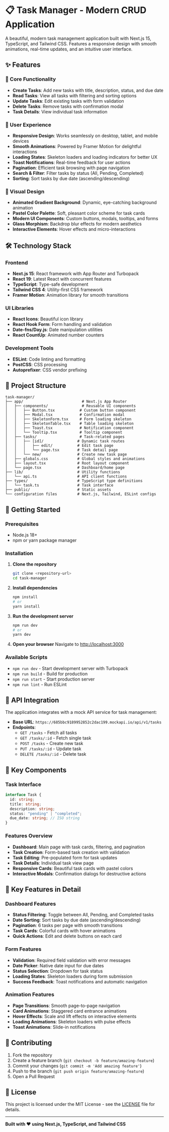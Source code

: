 # 📋 Task Manager - Modern CRUD Application

A beautiful, modern task management application built with Next.js 15, TypeScript, and Tailwind CSS. Features a responsive design with smooth animations, real-time updates, and an intuitive user interface.

## ✨ Features

### 🎯 Core Functionality

- **Create Tasks**: Add new tasks with title, description, status, and due date
- **Read Tasks**: View all tasks with filtering and sorting options
- **Update Tasks**: Edit existing tasks with form validation
- **Delete Tasks**: Remove tasks with confirmation modal
- **Task Details**: View individual task information

### 🎨 User Experience

- **Responsive Design**: Works seamlessly on desktop, tablet, and mobile devices
- **Smooth Animations**: Powered by Framer Motion for delightful interactions
- **Loading States**: Skeleton loaders and loading indicators for better UX
- **Toast Notifications**: Real-time feedback for user actions
- **Pagination**: Efficient task browsing with page navigation
- **Search & Filter**: Filter tasks by status (All, Pending, Completed)
- **Sorting**: Sort tasks by due date (ascending/descending)

### 🎨 Visual Design

- **Animated Gradient Background**: Dynamic, eye-catching background animation
- **Pastel Color Palette**: Soft, pleasant color scheme for task cards
- **Modern UI Components**: Custom buttons, modals, tooltips, and forms
- **Glass Morphism**: Backdrop blur effects for modern aesthetics
- **Interactive Elements**: Hover effects and micro-interactions

## 🛠️ Technology Stack

### Frontend

- **Next.js 15**: React framework with App Router and Turbopack
- **React 19**: Latest React with concurrent features
- **TypeScript**: Type-safe development
- **Tailwind CSS 4**: Utility-first CSS framework
- **Framer Motion**: Animation library for smooth transitions

### UI Libraries

- **React Icons**: Beautiful icon library
- **React Hook Form**: Form handling and validation
- **Date-fns/Day.js**: Date manipulation utilities
- **React CountUp**: Animated number counters

### Development Tools

- **ESLint**: Code linting and formatting
- **PostCSS**: CSS processing
- **Autoprefixer**: CSS vendor prefixing

## 📁 Project Structure

```
task-manager/
├── app/                          # Next.js App Router
│   ├── components/               # Reusable UI components
│   │   ├── Button.tsx           # Custom button component
│   │   ├── Modal.tsx            # Confirmation modal
│   │   ├── SkeletonForm.tsx     # Form loading skeleton
│   │   ├── SkeletonTable.tsx    # Table loading skeleton
│   │   ├── Toast.tsx            # Notification component
│   │   └── Tooltip.tsx          # Tooltip component
│   ├── tasks/                   # Task-related pages
│   │   ├── [id]/               # Dynamic task routes
│   │   │   ├── edit/           # Edit task page
│   │   │   └── page.tsx        # Task detail page
│   │   └── new/                # Create new task page
│   ├── globals.css             # Global styles and animations
│   ├── layout.tsx              # Root layout component
│   └── page.tsx                # Dashboard/home page
├── lib/                        # Utility functions
│   └── api.ts                  # API client functions
├── types/                      # TypeScript type definitions
│   └── task.ts                 # Task interface
├── public/                     # Static assets
└── configuration files         # Next.js, Tailwind, ESLint configs
```

## 🚀 Getting Started

### Prerequisites

- Node.js 18+
- npm or yarn package manager

### Installation

1. **Clone the repository**

   ```bash
   git clone <repository-url>
   cd task-manager
   ```

2. **Install dependencies**

   ```bash
   npm install
   # or
   yarn install
   ```

3. **Run the development server**

   ```bash
   npm run dev
   # or
   yarn dev
   ```

4. **Open your browser**
   Navigate to [http://localhost:3000](http://localhost:3000)

### Available Scripts

- `npm run dev` - Start development server with Turbopack
- `npm run build` - Build for production
- `npm run start` - Start production server
- `npm run lint` - Run ESLint

## 🔧 API Integration

The application integrates with a mock API service for task management:

- **Base URL**: `https://685bbc9189952852c2dac199.mockapi.io/api/v1/tasks`
- **Endpoints**:
  - `GET /tasks` - Fetch all tasks
  - `GET /tasks/:id` - Fetch single task
  - `POST /tasks` - Create new task
  - `PUT /tasks/:id` - Update task
  - `DELETE /tasks/:id` - Delete task

## 🎨 Key Components

### Task Interface

```typescript
interface Task {
  id: string;
  title: string;
  description: string;
  status: "pending" | "completed";
  due_date: string; // ISO string
}
```

### Features Overview

- **Dashboard**: Main page with task cards, filtering, and pagination
- **Task Creation**: Form-based task creation with validation
- **Task Editing**: Pre-populated form for task updates
- **Task Details**: Individual task view page
- **Responsive Cards**: Beautiful task cards with pastel colors
- **Interactive Modals**: Confirmation dialogs for destructive actions

## 🎯 Key Features in Detail

### Dashboard Features

- **Status Filtering**: Toggle between All, Pending, and Completed tasks
- **Date Sorting**: Sort tasks by due date (ascending/descending)
- **Pagination**: 6 tasks per page with smooth transitions
- **Task Cards**: Colorful cards with hover animations
- **Quick Actions**: Edit and delete buttons on each card

### Form Features

- **Validation**: Required field validation with error messages
- **Date Picker**: Native date input for due dates
- **Status Selection**: Dropdown for task status
- **Loading States**: Skeleton loaders during form submission
- **Success Feedback**: Toast notifications and automatic navigation

### Animation Features

- **Page Transitions**: Smooth page-to-page navigation
- **Card Animations**: Staggered card entrance animations
- **Hover Effects**: Scale and lift effects on interactive elements
- **Loading Animations**: Skeleton loaders with pulse effects
- **Toast Animations**: Slide-in notifications

## 🤝 Contributing

1. Fork the repository
2. Create a feature branch (`git checkout -b feature/amazing-feature`)
3. Commit your changes (`git commit -m 'Add amazing feature'`)
4. Push to the branch (`git push origin feature/amazing-feature`)
5. Open a Pull Request

## 📄 License

This project is licensed under the MIT License - see the [LICENSE](LICENSE) file for details.

---

**Built with ❤️ using Next.js, TypeScript, and Tailwind CSS**
